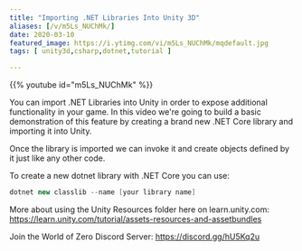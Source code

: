 ```yaml
---
title: "Importing .NET Libraries Into Unity 3D"
aliases: [/v/m5Ls_NUChMk/]
date: 2020-03-10
featured_image: https://i.ytimg.com/vi/m5Ls_NUChMk/mqdefault.jpg
tags: [ unity3d,csharp,dotnet,tutorial ]

---
```


{{% youtube id="m5Ls_NUChMk" %}}

You can import .NET Libraries into Unity in order to expose additional functionality in your game. In this video we're going to build a basic demonstration of this feature by creating a brand new .NET Core library and importing it into Unity.

Once the library is imported we can invoke it and create objects defined by it just like any other code.

To create a new dotnet library with .NET Core you can use:

```csharp
dotnet new classlib --name [your library name]
```

More about using the Unity Resources folder here on learn.unity.com: https://learn.unity.com/tutorial/assets-resources-and-assetbundles

Join the World of Zero Discord Server: https://discord.gg/hU5Kq2u